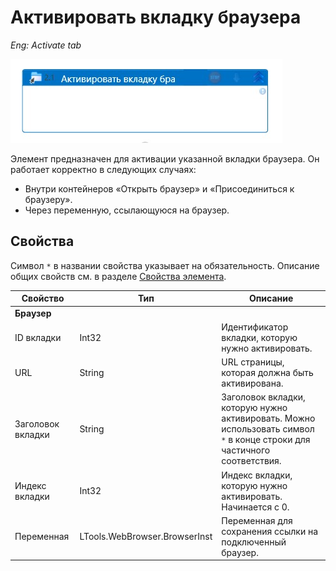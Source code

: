 # Активировать вкладку браузера

*Eng: Activate tab*

![](<../../../.gitbook/assets1/activatetab.png>)

Элемент предназначен для активации указанной вкладки браузера. Он работает корректно в следующих случаях:
- Внутри контейнеров «Открыть браузер» и «Присоединиться к браузеру».
- Через переменную, ссылающуюся на браузер.

## Свойства

Символ `*` в названии свойства указывает на обязательность. Описание общих свойств см. в разделе [Свойства элемента](https://docs.primo-rpa.ru/primo-rpa/primo-studio/process/elements#svoistva-elementa).

| Свойство                | Тип                             | Описание                                                                                                                                                         |
|-------------------------|---------------------------------|-----------------------------------------------------------------------------------------------------------------------------------------------------------------|
|**Браузер**         |                                                 |
| ID вкладки              | Int32                           | Идентификатор вкладки, которую нужно активировать.                                                                                                               |
| URL                     | String                          | URL страницы, которая должна быть активирована.                                                                                                                  |
| Заголовок вкладки       | String                          | Заголовок вкладки, которую нужно активировать. Можно использовать символ `*` в конце строки для частичного соответствия.                                         |
| Индекс вкладки          | Int32                           | Индекс вкладки, которую нужно активировать. Начинается с 0.                                                                                                      |
| Переменная              | LTools.WebBrowser.BrowserInst   | Переменная для сохранения ссылки на подключенный браузер.                                                                                                        |

